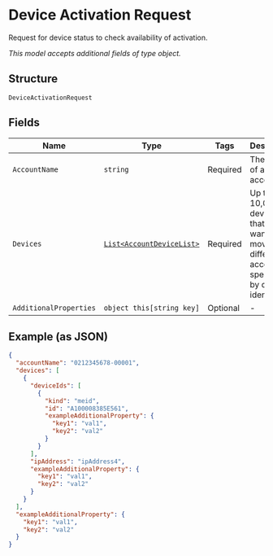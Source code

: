 
# Device Activation Request

Request for device status to check availability of activation.

*This model accepts additional fields of type object.*

## Structure

`DeviceActivationRequest`

## Fields

| Name | Type | Tags | Description |
|  --- | --- | --- | --- |
| `AccountName` | `string` | Required | The name of a billing account. |
| `Devices` | [`List<AccountDeviceList>`](../../doc/models/account-device-list.md) | Required | Up to 10,000 devices that you want to move to a different account, specified by device identifier. |
| `AdditionalProperties` | `object this[string key]` | Optional | - |

## Example (as JSON)

```json
{
  "accountName": "0212345678-00001",
  "devices": [
    {
      "deviceIds": [
        {
          "kind": "meid",
          "id": "A100008385E561",
          "exampleAdditionalProperty": {
            "key1": "val1",
            "key2": "val2"
          }
        }
      ],
      "ipAddress": "ipAddress4",
      "exampleAdditionalProperty": {
        "key1": "val1",
        "key2": "val2"
      }
    }
  ],
  "exampleAdditionalProperty": {
    "key1": "val1",
    "key2": "val2"
  }
}
```

